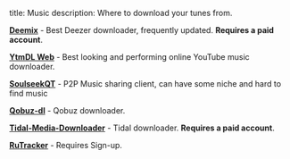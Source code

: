 title: Music
description: Where to download your tunes from.

[**Deemix**](https://deemix.app) - Best Deezer downloader, frequently updated. **Requires a paid account**.

[**YtmDL Web**](https://ytmdl.deepjyoti30.dev/) - Best looking and performing online YouTube music downloader.

[**SoulseekQT**](https://www.slsknet.org/) - P2P Music sharing client, can have some niche and hard to find music

[**Qobuz-dl**](https://github.com/vitiko98/qobuz-dl) - Qobuz downloader.

[**Tidal-Media-Downloader**](https://github.com/yaronzz/Tidal-Media-Downloader) - Tidal downloader. **Requires a paid account**.

[**RuTracker**](https://rutracker.org) - Requires Sign-up.
